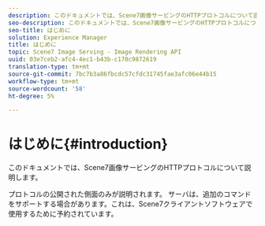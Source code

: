 ```yaml
---
description: このドキュメントでは、Scene7画像サービングのHTTPプロトコルについて説明します。
seo-description: このドキュメントでは、Scene7画像サービングのHTTPプロトコルについて説明します。
seo-title: はじめに
solution: Experience Manager
title: はじめに
topic: Scene7 Image Serving - Image Rendering API
uuid: 03e7ceb2-afc4-4ec1-b43b-c170c9872619
translation-type: tm+mt
source-git-commit: 7bc7b3a86fbcdc57cfdc31745fae3afc06e44b15
workflow-type: tm+mt
source-wordcount: '58'
ht-degree: 5%

---
```



# はじめに{#introduction}

このドキュメントでは、Scene7画像サービングのHTTPプロトコルについて説明します。

プロトコルの公開された側面のみが説明されます。 サーバは、追加のコマンドをサポートする場合があります。これは、Scene7クライアントソフトウェアで使用するために予約されています。
